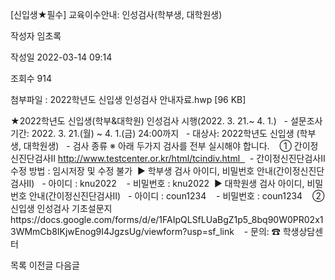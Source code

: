 [신입생★필수] 교육이수안내: 인성검사(학부생, 대학원생)



작성자
임초록


작성일
2022-03-14 09:14


조회수
914


첨부파일 : 2022학년도 신입생 인성검사 안내자료.hwp [96 KB]


﻿﻿﻿﻿﻿★2022학년도 신입생(학부&대학원) 인성검사 시행(2022. 3. 21.~ 4. 1.)   - 설문조사 기간: 2022. 3. 21.(월) ~ 4. 1.(금) 24:00까지   - 대상사: 2022학년도 신입생 (학부생, 대학원생)   - 검사 종류 ※ 아래 두가지 검사를 전부 실시해야 합니다.    ① 간이정신진단검사Ⅱ http://www.testcenter.or.kr/html/tcindiv.html    - 간이정신진단검사Ⅱ 수정 방법 : 임시저장 및 수정 불가  ▶ 학부생 검사 아이디, 비밀번호 안내(간이정신진단검사Ⅱ)   - 아이디 : knu2022    - 비밀번호 : knu2022  ▶ 대학원생 검사 아이디, 비밀번호 안내(간이정신진단검사Ⅱ)   - 아이디 : coun1234    - 비밀번호 : coun1234    ② 신입생 인성검사 기초설문지https://docs.google.com/forms/d/e/1FAIpQLSfLUaBgZ1p5\_8bq90W0PR02x13WMmCb8IKjwEnog9I4JgzsUg/viewform?usp=sf\_link    - 문의: ☎ 학생상담센터 





목록
이전글
다음글




